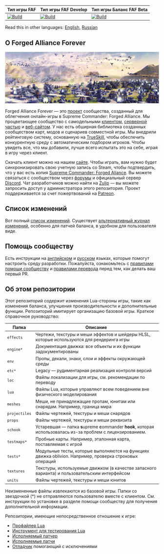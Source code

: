 Тип игры FAF | Тип игры FAF Develop | Тип игры Баланс FAF Beta
 ------------ | ------------- | -----------
[![Build](https://github.com/FAForever/fa/actions/workflows/build.yaml/badge.svg?branch=deploy%2Ffaf)](https://github.com/FAForever/fa/actions/workflows/build.yaml) | [![Build](https://github.com/FAForever/fa/actions/workflows/build.yaml/badge.svg?branch=deploy%2Ffafdevelop)](https://github.com/FAForever/fa/actions/workflows/build.yaml) | [![Build](https://github.com/FAForever/fa/actions/workflows/build.yaml/badge.svg?branch=deploy%2Ffafbeta)](https://github.com/FAForever/fa/actions/workflows/build.yaml)

Read this in other languages: [English](README.md), [Russian](README-russian.md)

О Forged Alliance Forever
-----------------------------

![Impression of the game](/images/impression-a.jpg)

Forged Alliance Forever — это [проект](https://github.com/FAForever) сообщества, созданный для облегчения онлайн-игры в Supreme Commander: Forged Alliance. Мы процветающее сообщество с самодельными [клиентом](https://github.com/FAForever/downlords-faf-client), [серверной частью](https://github.com/FAForever/server) и [веб-сайтом](https://github.com/FAForever/website). У нас есть обширная библиотека созданных сообществом карт, модов и сценариев совместной игры. Мы внедрили рейтинговую систему, основанную на [TrueSkill](https://www.microsoft.com/en-us/research/project/trueskill-ranking-system/), чтобы обеспечить конкурентную среду с автоматическим подбором игроков. Чтобы увидеть все, что мы добавили, лучше всего испытать это на себе, играя в игру через клиент.

Скачать клиент можно на нашем [сайте](https://faforever.com/). Чтобы играть, вам нужно будет синхронизировать свою учетную запись со Steam, чтобы подтвердить, что у вас есть копия [Supreme Commander: Forged Aliance](https://store.steampowered.com/app/9420/Supreme_Commander_Forged_Alliance/). Вы можете связаться с сообществом через [форумы](https://forum.faforever.com/) и официальный сервер [Discord](https://discord.gg/mXahVSKGVb). Чат разработчиков можно найти на [Zulip](https://zulip.com/) — вы можете запросить доступ у администратора этого репозитория. Проект поддерживается за счет пожертвований на [Patreon](https://www.patreon.com/faf).

Список изменений
---------

Вот полный [список изменений](changelog.md). Существует [альтернативный журнал изменений](http://patchnotes.faforever.com/), особенно для патчей баланса, в удобном для пользователя виде.

Помощь сообществу
------------

Есть инструкции на [английском](setup/setup-english.md) и [русском](setup/setup-russian.md) языках, которые помогут настроить среду разработки. Пожалуйста, ознакомьтесь с [правилами помощи сообществу](CONTRIBUTING.md) и [правилами перевода](loc/guidelines.md) перед тем, как делать ваш первый PR.

Об этом репозитории
---------------------

Этот репозиторий содержит изменения Lua-стороны игры, такие как изменения баланса, улучшения производительности и дополнительные функции. Репозиторий имитирует организацию базовой игры. Краткое справочное руководство:

Папка           | Описание
--------------- | -----------
`effects`       | Чертежи, текстуры и меши эффектов и шейдеры HLSL, которые используются для рендеринга игры
`engine*`       | Документация движка: все объекты и их функции задокументированы
`env`           | Пропы, декали, знаки, слои и эффекты окружающей среды
`etc*`          | Legacy — рудиментарная реализация контроля версий
`loc`           | Файлы локализации для игры, см. рекомендации по переводу
`lua`           | Файлы Lua, которые управляют всем поведением вне физического моделирования
`meshes`        | Меши, не принадлежащие пропам, юнитам или снарядам. Например, граница мира
`projectiles`   | Файлы чертежей, текстуры и меши снарядов
`props`         | Файлы чертежей, текстуры и меши реквизита
`schook`        | Устаревшая — папка **s**upreme **c**ommander **hook**, которая использовалась из-за проблем с лицензированием.
`testmaps*`     | Пробные карты. Например, эталонная карта, поставляемая с игрой
`tests*`        | Модульные тесты, которые выполняются на функциях движка oblivion. Например, проверка строковых операций
`textures`      | Текстуры, используемые движком (в качестве запасного варианта) и пользовательским интерфейсом
`units`         | Файлы чертежей, текстуры и меши юнитов

Неизмененные файлы извлекаются из базовой игры. Папки со звездочкой (*) не отправляются пользователю вместе с клиентом. См. инструкции по установке в разделе помощи сообществу для получения дополнительной информации.

Репозитории, имеющие непосредственное отношение к игре:
 - [Профайлер Lua](https://github.com/FAForever/FAFProfiler)
 - [Инструмент для тестирования Lua](https://gitlab.com/supreme-commander-forged-alliance/other/profiler)
 - [Исполняемый патчер](https://github.com/FAForever/FA_Patcher)
 - [Исполняемые патчи](https://github.com/FAForever/FA-Binary-Patches)
 - [Отладчик](https://github.com/FAForever/FADeepProbe) помогающий с исключениями

